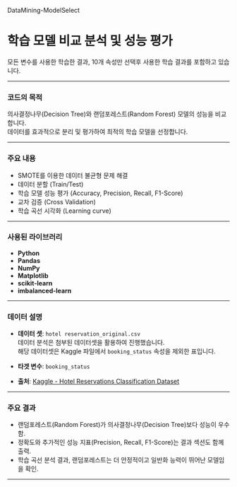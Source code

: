 DataMining-ModelSelect
# 학습 모델 비교 분석 및 성능 평가
모든 변수를 사용한 학습한 결과, 10개 속성만 선택후 사용한 학습 결과를 포함하고 있습니다.

---

### 코드의 목적
의사결정나무(Decision Tree)와 랜덤포레스트(Random Forest) 모델의 성능을 비교합니다.<br>
데이터를 효과적으로 분리 및 평가하여 최적의 학습 모델을 선정합니다.

---

### 주요 내용
- SMOTE를 이용한 데이터 불균형 문제 해결
- 데이터 분할 (Train/Test)
- 학습 모델 성능 평가 (Accuracy, Precision, Recall, F1-Score)
- 교차 검증 (Cross Validation)
- 학습 곡선 시각화 (Learning curve)

---

### 사용된 라이브러리
- **Python**
- **Pandas**
- **NumPy**
- **Matplotlib**
- **scikit-learn**
- **imbalanced-learn**

---

### 데이터 설명
- **데이터 셋**: `hotel reservation_original.csv`<br>
데이터 분석은 첨부된 데이터셋을 활용하여 진행했습니다.<br>
해당 데이터셋은 Kaggle 파일에서 `booking_status` 속성을 제외한 표입니다.

- **타겟 변수**: `booking_status`
- **출처**: [Kaggle - Hotel Reservations Classification Dataset](https://www.kaggle.com/datasets/ahsan81/hotel-reservations-classification-dataset)

---

### 주요 결과
- 랜덤포레스트(Random Forest)가 의사결정나무(Decision Tree)보다 성능이 우수함.
- 정확도와 추가적인 성능 지표(Precision, Recall, F1-Score)는 결과 섹션도 함께 출력.
- 학습 곡선 분석 결과, 랜덤포레스트는 더 안정적이고 일반화 능력이 뛰어난 모델임을 확인.

---
